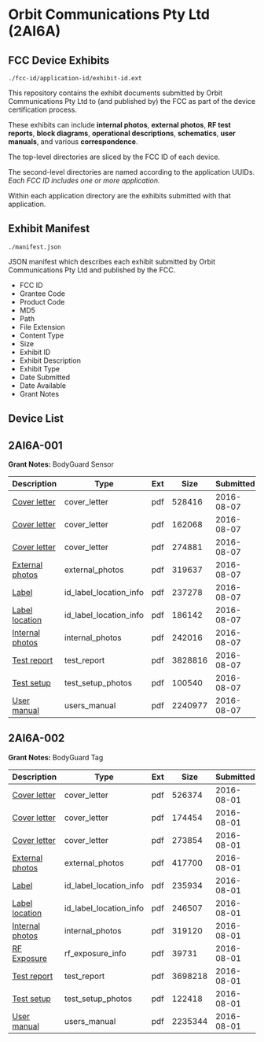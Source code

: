 # Orbit Communications Pty Ltd (2AI6A)
## FCC Device Exhibits

```
./fcc-id/application-id/exhibit-id.ext
```

This repository contains the exhibit documents submitted by Orbit Communications Pty Ltd to (and published by) the FCC as part of the device certification process.

These exhibits can include **internal photos**, **external photos**, **RF test reports**, **block diagrams**, **operational descriptions**, **schematics**, **user manuals**, and various **correspondence**.

The top-level directories are sliced by the FCC ID of each device.

The second-level directories are named according to the application UUIDs. *Each FCC ID includes one or more application.*

Within each application directory are the exhibits submitted with that application. 

## Exhibit Manifest

```
./manifest.json
```

JSON manifest which describes each exhibit submitted by Orbit Communications Pty Ltd and published by the FCC.

- FCC ID
- Grantee Code
- Product Code
- MD5
- Path
- File Extension
- Content Type
- Size
- Exhibit ID
- Exhibit Description
- Exhibit Type
- Date Submitted
- Date Available
- Grant Notes

## Device List
## 2AI6A-001
**Grant Notes:** BodyGuard Sensor

| Description | Type | Ext | Size | Submitted | Available |
| ----------- | ---- | --- | ---- | --------- | --------- |
| [Cover letter](2AI6A-001/9ae4f8b4c5c588aa34fef4bbf7c0f46f/3090397.pdf) | cover_letter | pdf | 528416 | 2016-08-07 | 2016-08-07 |
| [Cover letter](2AI6A-001/9ae4f8b4c5c588aa34fef4bbf7c0f46f/3090398.pdf) | cover_letter | pdf | 162068 | 2016-08-07 | 2016-08-07 |
| [Cover letter](2AI6A-001/9ae4f8b4c5c588aa34fef4bbf7c0f46f/3090399.pdf) | cover_letter | pdf | 274881 | 2016-08-07 | 2016-08-07 |
| [External photos](2AI6A-001/9ae4f8b4c5c588aa34fef4bbf7c0f46f/3090400.pdf) | external_photos | pdf | 319637 | 2016-08-07 | 2016-08-07 |
| [Label](2AI6A-001/9ae4f8b4c5c588aa34fef4bbf7c0f46f/3090401.pdf) | id_label_location_info | pdf | 237278 | 2016-08-07 | 2016-08-07 |
| [Label location](2AI6A-001/9ae4f8b4c5c588aa34fef4bbf7c0f46f/3090402.pdf) | id_label_location_info | pdf | 186142 | 2016-08-07 | 2016-08-07 |
| [Internal photos](2AI6A-001/9ae4f8b4c5c588aa34fef4bbf7c0f46f/3090403.pdf) | internal_photos | pdf | 242016 | 2016-08-07 | 2016-08-07 |
| [Test report](2AI6A-001/9ae4f8b4c5c588aa34fef4bbf7c0f46f/3090406.pdf) | test_report | pdf | 3828816 | 2016-08-07 | 2016-08-07 |
| [Test setup](2AI6A-001/9ae4f8b4c5c588aa34fef4bbf7c0f46f/3090407.pdf) | test_setup_photos | pdf | 100540 | 2016-08-07 | 2016-08-07 |
| [User manual](2AI6A-001/9ae4f8b4c5c588aa34fef4bbf7c0f46f/3090408.pdf) | users_manual | pdf | 2240977 | 2016-08-07 | 2016-08-07 |
## 2AI6A-002
**Grant Notes:** BodyGuard Tag

| Description | Type | Ext | Size | Submitted | Available |
| ----------- | ---- | --- | ---- | --------- | --------- |
| [Cover letter](2AI6A-002/43ceca3b8f09249e21113ac9a69ab8e2/3083387.pdf) | cover_letter | pdf | 526374 | 2016-08-01 | 2016-08-01 |
| [Cover letter](2AI6A-002/43ceca3b8f09249e21113ac9a69ab8e2/3083388.pdf) | cover_letter | pdf | 174454 | 2016-08-01 | 2016-08-01 |
| [Cover letter](2AI6A-002/43ceca3b8f09249e21113ac9a69ab8e2/3083389.pdf) | cover_letter | pdf | 273854 | 2016-08-01 | 2016-08-01 |
| [External photos](2AI6A-002/43ceca3b8f09249e21113ac9a69ab8e2/3083390.pdf) | external_photos | pdf | 417700 | 2016-08-01 | 2016-08-01 |
| [Label](2AI6A-002/43ceca3b8f09249e21113ac9a69ab8e2/3083391.pdf) | id_label_location_info | pdf | 235934 | 2016-08-01 | 2016-08-01 |
| [Label location](2AI6A-002/43ceca3b8f09249e21113ac9a69ab8e2/3083392.pdf) | id_label_location_info | pdf | 246507 | 2016-08-01 | 2016-08-01 |
| [Internal photos](2AI6A-002/43ceca3b8f09249e21113ac9a69ab8e2/3083393.pdf) | internal_photos | pdf | 319120 | 2016-08-01 | 2016-08-01 |
| [RF Exposure](2AI6A-002/43ceca3b8f09249e21113ac9a69ab8e2/3083395.pdf) | rf_exposure_info | pdf | 39731 | 2016-08-01 | 2016-08-01 |
| [Test report](2AI6A-002/43ceca3b8f09249e21113ac9a69ab8e2/3083397.pdf) | test_report | pdf | 3698218 | 2016-08-01 | 2016-08-01 |
| [Test setup](2AI6A-002/43ceca3b8f09249e21113ac9a69ab8e2/3083398.pdf) | test_setup_photos | pdf | 122418 | 2016-08-01 | 2016-08-01 |
| [User manual](2AI6A-002/43ceca3b8f09249e21113ac9a69ab8e2/3083399.pdf) | users_manual | pdf | 2235344 | 2016-08-01 | 2016-08-01 |
